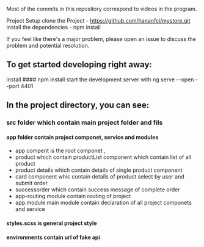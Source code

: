 
Most of the commits in this repository correspond to videos in the program.

Project Setup
clone the Project - https://github.com/hananfci/mystore.git
install the dependencies - npm install


If you feel like there's a major problem, please open an issue to discuss the problem and potential resolution.

## To get started developing right away:
install #### npm install
start the development server with ng serve --open  --port 4401 

## In the project directory, you can see:
### src folder which contain main project folder and fils
#### app folder contain project componet, service and modules
- app compent is the root componet ,
- product which contain productList component which contain list of all product
- product details which contain details of single product component
- card component whic contain details of product select by user and submit order
- successorder which contain success message of complete order
- app-routing.module contain routing of project
- app.module main module contain declaration of all project componets and  service

#### styles.scss is general project style 
#### environments contain url of fake api
  
